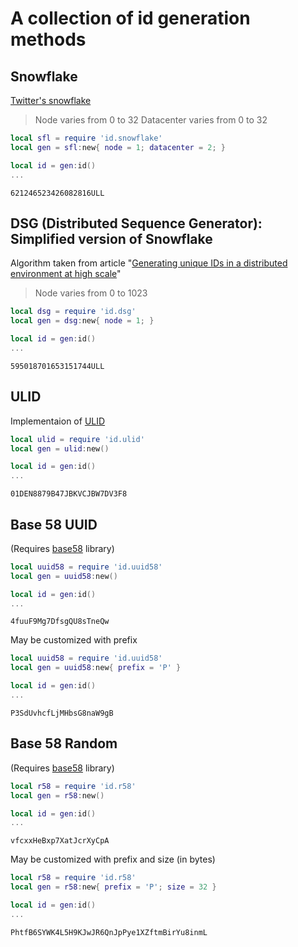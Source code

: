# A collection of id generation methods

## Snowflake

[Twitter's snowflake](https://github.com/twitter/snowflake/)

> Node varies from 0 to 32
> Datacenter varies from 0 to 32

```lua
local sfl = require 'id.snowflake'
local gen = sfl:new{ node = 1; datacenter = 2; }

local id = gen:id()
...
```

```
621246523426082816ULL
```

## DSG (Distributed Sequence Generator): Simplified version of Snowflake

Algorithm taken from article "[Generating unique IDs in a distributed environment at high scale](https://www.callicoder.com/distributed-unique-id-sequence-number-generator/)"

> Node varies from 0 to 1023  

```lua
local dsg = require 'id.dsg'
local gen = dsg:new{ node = 1; }

local id = gen:id()
...
```

```
595018701653151744ULL
```

## ULID

Implementaion of [ULID](https://github.com/ulid/spec)

```lua
local ulid = require 'id.ulid'
local gen = ulid:new()

local id = gen:id()
...
```

```
01DEN8879B47JBKVCJBW7DV3F8
```

## Base 58 UUID

(Requires [base58](https://github.com/moonlibs/base58) library)

```lua
local uuid58 = require 'id.uuid58'
local gen = uuid58:new()

local id = gen:id()
...
```

```
4fuuF9Mg7DfsgQU8sTneQw
```

May be customized with prefix


```lua
local uuid58 = require 'id.uuid58'
local gen = uuid58:new{ prefix = 'P' }

local id = gen:id()
...
```

```
P3SdUvhcfLjMHbsG8naW9gB
```

## Base 58 Random

(Requires [base58](https://github.com/moonlibs/base58) library)

```lua
local r58 = require 'id.r58'
local gen = r58:new()

local id = gen:id()
...
```

```
vfcxxHeBxp7XatJcrXyCpA
```

May be customized with prefix and size (in bytes)

```lua
local r58 = require 'id.r58'
local gen = r58:new{ prefix = 'P'; size = 32 }

local id = gen:id()
...
```

```
PhtfB6SYWK4L5H9KJwJR6QnJpPye1XZftmBirYu8inmL
```




